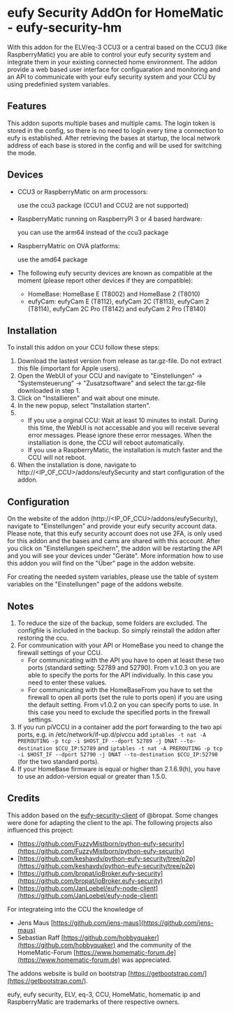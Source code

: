 # eufy Security AddOn for HomeMatic - eufy-security-hm
With this addon for the ELV/eq-3 CCU3 or a central based on the CCU3 (like RaspberryMatic) you are able to control your eufy security system and integrate them in your existing connected home environment. The addon provide a web based user interface for configuaration and monitoring and an API to communicate with your eufy security system and your CCU by using predefinied system variables.

## Features
This addon suports multiple bases and multiple cams. The login token is stored in the config, so there is no need to login every time a connection to eufy is established. After retrieving the bases at startup, the local network address of each base is stored in the config and will be used for switching the mode.

## Devices
* CCU3 or RaspberryMatic on arm processors:

  use the ccu3 package (CCU1 and CCU2 are not supported)
* RaspberryMatic running on RaspberryPi 3 or 4 based hardware:

  you can use the arm64 instead of the ccu3 package
* RaspberryMatric on OVA platforms:

  use the amd64 package
* The following eufy security devices are known as compatible at the moment (please report other devices if they are compatible):
  * HomeBase: HomeBase E (T8002) and HomeBase 2 (T8010)
  * eufyCam: eufyCam E (T8112), eufyCam 2C (T8113), eufyCam 2 (T8114), eufyCam 2C Pro (T8142) and eufyCam 2 Pro (T8140)

## Installation
To install this addon on your CCU follow these steps:
1. Download the lastest version from release as tar.gz-file. Do not extract this file (important for Apple users).
2. Open the WebUI of your CCU and navigate to "Einstellungen" -> "Systemsteuerung" -> "Zusatzsoftware" and select the tar.gz-file downloaded in step 1.
3. Click on "Installieren" and wait about one minute.
4. In the new popup, select "Installation starten".
5. - If you use a orginal CCU: Wait at least 10 minutes to install. During this time, the WebUI is not accessable and you will receive several error messages. Please ignore these error messages. When the installiation is done, the CCU will reboot automatically.
   - If you use a RaspberryMatic, the installation is mutch faster and the CCU will not reboot.
6. When the installation is done, navigate to http://<IP_OF_CCU>/addons/eufySecurity and start configuration of the addon.

## Configuration
On the website of the addon (http://<IP_OF_CCU>/addons/eufySecurity), navigate to "Einstellungen" and provide your eufy security account data. Please note, that this eufy security account does not use 2FA, is only used for this addon and the bases and cams are shared with this account. After you click on "Einstellungen speichern", the addon will be restarting the API and you will see your devices under "Geräte". More information how to use this addon you will find on the "Über" page in the addon website.

For creating the needed system variables, please use the table of system variables on the "Einstellungen" page of the addons website.

## Notes
1. To reduce the size of the backup, some folders are excluded. The configfile is included in the backup. So simply reinstall the addon after restoring the ccu.
2. For communication with your API or HomeBase you need to change the firewall settings of your CCU.
   - For communicating with the API you have to open at least these two ports (standard setting: 52789 and 52790). From v.1.0.3 on you are able to specify the ports for the API individually. In this case you need to enter these values.
   - For communicating with the HomeBaseFrom you have to set the firewall to open all ports (set the rule to ports open) if you are using the default setting. From v1.0.2 on you can specify ports to use. In this case you need to exclude the specified ports in the firewall settings.
4. If you run piVCCU in a container add the port forwarding to the two api ports, e.g. in /etc/network/if-up.d/pivccu add `iptables -t nat -A PREROUTING -p tcp -i $HOST_IF --dport 52789 -j DNAT --to-destination $CCU_IP:52789` and `iptables -t nat -A PREROUTING -p tcp -i $HOST_IF --dport 52790 -j DNAT --to-destination $CCU_IP:52790` (for the two standard ports).
5. If your HomeBase firmware is equal or higher than 2.1.6.9(h), you have to use an addon-version equal or greater than 1.5.0.

## Credits
This addon based on the [eufy-security-client](https://github.com/bropat/eufy-security-client) of @bropat. Some changes were done for adapting the client to the api. The following projects also influenced this project:
- [https://github.com/FuzzyMistborn/python-eufy-security](https://github.com/FuzzyMistborn/python-eufy-security)
- [https://github.com/keshavdv/python-eufy-security/tree/p2p](https://github.com/keshavdv/python-eufy-security/tree/p2p)
- [https://github.com/bropat/ioBroker.eufy-security](https://github.com/bropat/ioBroker.eufy-security)
- [https://github.com/JanLoebel/eufy-node-client](https://github.com/JanLoebel/eufy-node-client)

For integrateing into the CCU the knowledge of
- Jens Maus [https://github.com/jens-maus](https://github.com/jens-maus)
- Sebastian Raff [https://github.com/hobbyquaker](https://github.com/hobbyquaker)
and the community of the HomeMatic-Forum [https://www.homematic-forum.de](https://www.homematic-forum.de) was appreciated.

The addons website is build on bootstrap [https://getbootstrap.com/](https://getbootstrap.com/).

eufy, eufy security, ELV, eq-3, CCU, HomeMatic, homematic ip and RaspberryMatic are trademarks of there respective owners.
